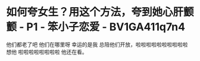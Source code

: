 # 如何夸女生？用这个方法，夸到她心肝颤颤 - P1 - 笨小子恋爱 - BV1GA411q7n4

他们都老了吧 他们在哪里呀 幸运的是我 总陪他们开放，啦啦啦啦啦啦啦啦啦啦 想他 啦啦啦啦啦啦啦啦 他还在看。

